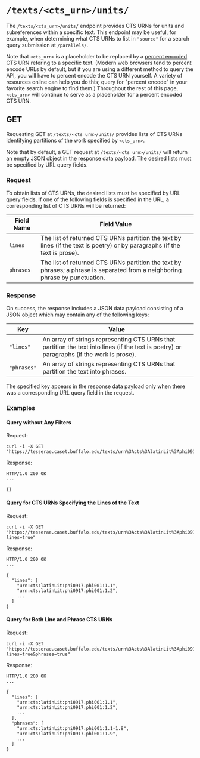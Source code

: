 # `/texts/<cts_urn>/units/`

The `/texts/<cts_urn>/units/` endpoint provides CTS URNs for units and subreferences within a specific text.  This endpoint may be useful, for example, when determining what CTS URNs to list in `"source"` for a search query submission at `/parallels/`.

Note that `<cts_urn>` is a placeholder to be replaced by a [percent encoded](https://en.wikipedia.org/wiki/Percent-encoding) CTS URN refering to a specific text.  (Modern web browsers tend to percent encode URLs by default, but if you are using a different method to query the API, you will have to percent encode the CTS URN yourself.  A variety of resources online can help you do this; query for "percent encode" in your favorite search engine to find them.)  Throughout the rest of this page, `<cts_urn>` will continue to serve as a placeholder for a percent encoded CTS URN.

## GET

Requesting GET at `/texts/<cts_urn>/units/` provides lists of CTS URNs identifying partitions of the work specified by `<cts_urn>`.

Note that by default, a GET request at `/texts/<cts_urn>/units/` will return an empty JSON object in the response data payload.  The desired lists must be specified by URL query fields.

### Request

To obtain lists of CTS URNs, the desired lists must be specified by URL query fields.  If one of the following fields is specified in the URL, a corresponding list of CTS URNs will be returned:

|Field Name|Field Value|
|---|---|
|`lines`|The list of returned CTS URNs partition the text by lines (if the text is poetry) or by paragraphs (if the text is prose).|
|`phrases`|The list of returned CTS URNs partition the text by phrases; a phrase is separated from a neighboring phrase by punctuation.|

### Response

On success, the response includes a JSON data payload consisting of a JSON object which may contain any of the following keys:

|Key|Value|
|---|---|
|`"lines"`|An array of strings representing CTS URNs that partition the text into lines (if the text is poetry) or paragraphs (if the work is prose).|
|`"phrases"`|An array of strings representing CTS URNs that partition the text into phrases.|

The specified key appears in the response data payload only when there was a corresponding URL query field in the request.

### Examples

#### Query without Any Filters

Request:

```
curl -i -X GET "https://tesserae.caset.buffalo.edu/texts/urn%3Acts%3AlatinLit%3Aphi0917.phi001/units/"
```

Response:

```
HTTP/1.0 200 OK
...

{}
```

#### Query for CTS URNs Specifying the Lines of the Text

Request:

```
curl -i -X GET "https://tesserae.caset.buffalo.edu/texts/urn%3Acts%3AlatinLit%3Aphi0917.phi001/units/?lines=true"
```

Response:

```
HTTP/1.0 200 OK
...

{
  "lines": [
    "urn:cts:latinLit:phi0917.phi001:1.1",
    "urn:cts:latinLit:phi0917.phi001:1.2",
    ...
  ]
}
```

#### Query for Both Line and Phrase CTS URNs

Request:

```
curl -i -X GET "https://tesserae.caset.buffalo.edu/texts/urn%3Acts%3AlatinLit%3Aphi0917.phi001/units/?lines=true&phrases=true"
```

Response:

```
HTTP/1.0 200 OK
...

{
  "lines": [
    "urn:cts:latinLit:phi0917.phi001:1.1",
    "urn:cts:latinLit:phi0917.phi001:1.2",
    ...
  ],
  "phrases": [
    "urn:cts:latinLit:phi0917.phi001:1.1-1.8",
    "urn:cts:latinLit:phi0917.phi001:1.9",
    ...
  ]
}
```
